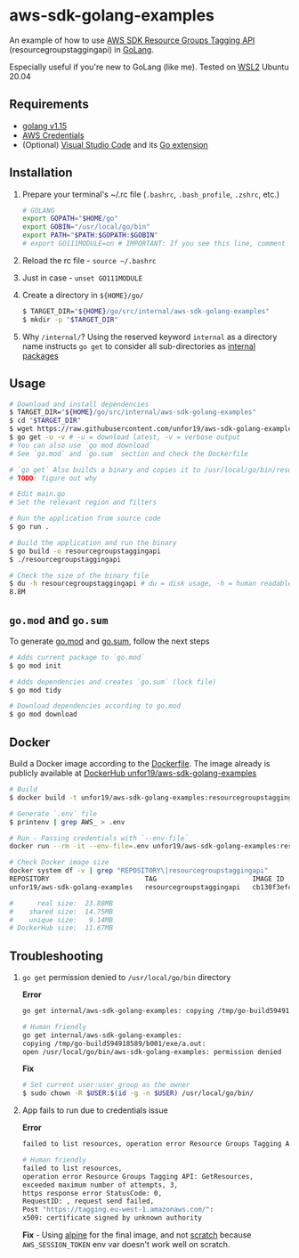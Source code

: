 # aws-sdk-golang-examples

An example of how to use [AWS SDK Resource Groups Tagging API](https://docs.aws.amazon.com/sdk-for-go/api/service/resourcegroupstaggingapi/) (resourcegroupstaggingapi) in [GoLang](https://golang.org/).

Especially useful if you're new to GoLang (like me). Tested on [WSL2](https://docs.microsoft.com/en-us/windows/wsl/install-win10) Ubuntu 20.04

## Requirements

- [golang v1.15](https://golang.org/doc/install)
- [AWS Credentials](https://docs.aws.amazon.com/sdk-for-java/v1/developer-guide/credentials.html)
- (Optional) [Visual Studio Code](https://code.visualstudio.com/download) and its [Go extension](https://marketplace.visualstudio.com/items?itemName=golang.Go)

## Installation

1. Prepare your terminal's ~/.rc file (`.bashrc`, `.bash_profile`, `.zshrc`, etc.)

    ```bash
    # GOLANG
    export GOPATH="$HOME/go"
    export GOBIN="/usr/local/go/bin"
    export PATH="$PATH:$GOPATH:$GOBIN"
    # export GO111MODULE=on # IMPORTANT: If you see this line, comment it out
    ```

1. Reload the rc file - `source ~/.bashrc`
1. Just in case - `unset GO111MODULE`
1. Create a directory in `${HOME}/go/`
    ```bash
    $ TARGET_DIR="${HOME}/go/src/internal/aws-sdk-golang-examples"
    $ mkdir -p "$TARGET_DIR"
    ```
1. Why `/internal/`? Using the reserved keyword `internal` as a directory name instructs `go get` to consider all sub-directories as [internal packages](https://golang.org/doc/go1.4#internalpackages)

## Usage

```bash
# Download and install dependencies
$ TARGET_DIR="${HOME}/go/src/internal/aws-sdk-golang-examples"
$ cd "$TARGET_DIR"
$ wget https://raw.githubusercontent.com/unfor19/aws-sdk-golang-examples/master/main.go 
$ go get -u -v # -u = download latest, -v = verbose output
# You can also use `go mod download`
# See `go.mod` and `go.sum` section and check the Dockerfile

# `go get` Also builds a binary and copies it to /usr/local/go/bin/resourcegroupstaggingapi
# TODO: figure out why

# Edit main.go
# Set the relevant region and filters

# Run the application from source code
$ go run .

# Build the application and run the binary
$ go build -o resourcegroupstaggingapi
$ ./resourcegroupstaggingapi

# Check the size of the binary file
$ du -h resourcegroupstaggingapi # du = disk usage, -h = human readable
8.8M
```

## `go.mod` and `go.sum`

To generate [go.mod](./go.mod) and [go.sum](./go.sum), follow the next steps

```bash
# Adds current package to `go.mod`
$ go mod init

# Adds dependencies and creates `go.sum` (lock file)
$ go mod tidy

# Download dependencies according to go.mod
$ go mod download
```

## Docker

Build a Docker image according to the [Dockerfile](./Dockerfile). The image already is publicly available at [DockerHub unfor19/aws-sdk-golang-examples](https://hub.docker.com/r/unfor19/aws-sdk-golang-examples)

```bash
# Build
$ docker build -t unfor19/aws-sdk-golang-examples:resourcegroupstaggingapi .

# Generate `.env` file
$ printenv | grep AWS_ > .env

# Run - Passing credentials with `--env-file`
docker run --rm -it --env-file=.env unfor19/aws-sdk-golang-examples:resourcegroupstaggingapi

# Check Docker image size
docker system df -v | grep "REPOSITORY\|resourcegroupstaggingapi"
REPOSITORY                        TAG                        IMAGE ID       CREATED             SIZE      SHARED SIZE   UNIQUE SIZE   CONTAINERS
unfor19/aws-sdk-golang-examples   resourcegroupstaggingapi   cb130f3efcfe   7 minutes ago       23.88MB   14.74MB       9.136MB       0

#      real size:  23.88MB
#    shared size:  14.75MB
#    unique size:   9.14MB
# DockerHub size:  11.67MB
```

## Troubleshooting

1. `go get` permission denied to `/usr/local/go/bin` directory

    **Error**
    ```bash
    go get internal/aws-sdk-golang-examples: copying /tmp/go-build594918589/b001/exe/a.out: open /usr/local/go/bin/aws-sdk-golang-examples: permission denied

    # Human friendly
    go get internal/aws-sdk-golang-examples: 
    copying /tmp/go-build594918589/b001/exe/a.out: 
    open /usr/local/go/bin/aws-sdk-golang-examples: permission denied
    ```

    **Fix**
    ```bash
    # Set current user:user_group as the owner
    $ sudo chown -R $USER:$(id -g -n $USER) /usr/local/go/bin/
    ```
1. App fails to run due to credentials issue

    **Error**
    ```bash
    failed to list resources, operation error Resource Groups Tagging API: GetResources, exceeded maximum number of attempts, 3, https response error StatusCode: 0, RequestID: , request send failed, Post "https://tagging.eu-west-1.amazonaws.com/": x509: certificate signed by unknown authority

    # Human friendly
    failed to list resources,
    operation error Resource Groups Tagging API: GetResources, 
    exceeded maximum number of attempts, 3, 
    https response error StatusCode: 0,
    RequestID: , request send failed,
    Post "https://tagging.eu-west-1.amazonaws.com/":
    x509: certificate signed by unknown authority
    ```

    **Fix** - Using [alpine](https://hub.docker.com/_/alpine/) for the final image, and not [scratch](https://hub.docker.com/_/scratch/) because `AWS_SESSION_TOKEN` env var doesn't work well on scratch.
